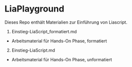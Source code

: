 # LiaPlayground

Dieses Repo enthält Materialien zur Einführung von Liascript.

1. Einstieg-LiaScript_formatiert.md 
- Arbeitsmaterial für Hands-On Phase, formatiert

2. Einstieg-LiaScript.md
- Arbeitsmaterial für Hands-On Phase, unformatiert


